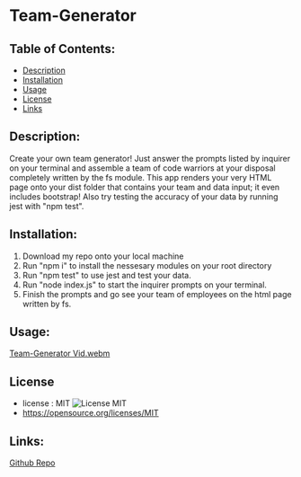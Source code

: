 # Team-Generator

## Table of Contents:

- [Description](#description)
- [Installation](#installation)
- [Usage](#usage)
- [License](#license)
- [Links](#links)

## Description:
Create your own team generator! Just answer the prompts listed by inquirer on your terminal and assemble a team of code warriors at your disposal completely written by the fs module.
This app renders your very HTML page onto your dist folder that contains your team and data input; it even includes bootstrap! Also try testing the accuracy of your
data by running jest with "npm test". 

## Installation:
1. Download my repo onto your local machine
2. Run "npm i" to install the nessesary modules on your root directory 
3. Run "npm test" to use jest and test your data.  
4. Run "node index.js" to start the inquirer prompts on your terminal.
5. Finish the prompts and go see your team of employees on the html page written by fs.
 

## Usage:
[Team-Generator Vid.webm](https://user-images.githubusercontent.com/112823750/226527586-a6f4ff00-1e55-4277-9b82-5c6010fdaa18.webm)



## License
- license : MIT ![License MIT](https://img.shields.io/badge/License-MIT-yellow.svg)
- https://opensource.org/licenses/MIT


## Links:
[Github Repo](https://github.com/jon-dev092/team-generator)                                                                                                                                                